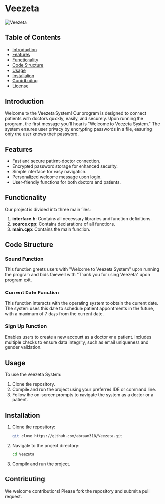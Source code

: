 # Veezeta

![Veezeta](https://external-content.duckduckgo.com/iu/?u=https%3A%2F%2Fimages.storychief.com%2Faccount_3659%2FBookingSystemforDoctors_b1467ae295ebc9f96502eb88a3e3513f_2000.jpg&f=1&nofb=1&ipt=a57486162c0ee4ee660acd2c68c3a87e39faaaf4d3f53a6040c5efd3bfd2a5d2&ipo=images)


## Table of Contents

- [Introduction](#introduction)
- [Features](#features)
- [Functionality](#functionality)
- [Code Structure](#code-structure)
- [Usage](#usage)
- [Installation](#installation)
- [Contributing](#contributing)
- [License](#license)

## Introduction

Welcome to the Veezeta System! Our program is designed to connect patients with doctors quickly, easily, and securely. Upon running the program, the first message you'll hear is "Welcome to Veezeta System." The system ensures user privacy by encrypting passwords in a file, ensuring only the user knows their password.

## Features

- Fast and secure patient-doctor connection.
- Encrypted password storage for enhanced security.
- Simple interface for easy navigation.
- Personalized welcome message upon login.
- User-friendly functions for both doctors and patients.

## Functionality

Our project is divided into three main files:

1. **interface.h**: Contains all necessary libraries and function definitions.
2. **source.cpp**: Contains declarations of all functions.
3. **main.cpp**: Contains the main function.

## Code Structure

### Sound Function

This function greets users with "Welcome to Veezeta System" upon running the program and bids farewell with "Thank you for using Veezeta" upon program exit.

### Current Date Function

This function interacts with the operating system to obtain the current date. The system uses this date to schedule patient appointments in the future, with a maximum of 7 days from the current date.

### Sign Up Function

Enables users to create a new account as a doctor or a patient. Includes multiple checks to ensure data integrity, such as email uniqueness and gender validation.

## Usage

To use the Veezeta System:

1. Clone the repository.
2. Compile and run the project using your preferred IDE or command line.
3. Follow the on-screen prompts to navigate the system as a doctor or a patient.

## Installation

1. Clone the repository:
    ```bash
    git clone https://github.com/abraam318/Veezeta.git
    ```
2. Navigate to the project directory:
    ```bash
    cd Veezeta
    ```
3. Compile and run the project.

## Contributing

We welcome contributions! Please fork the repository and submit a pull request.


